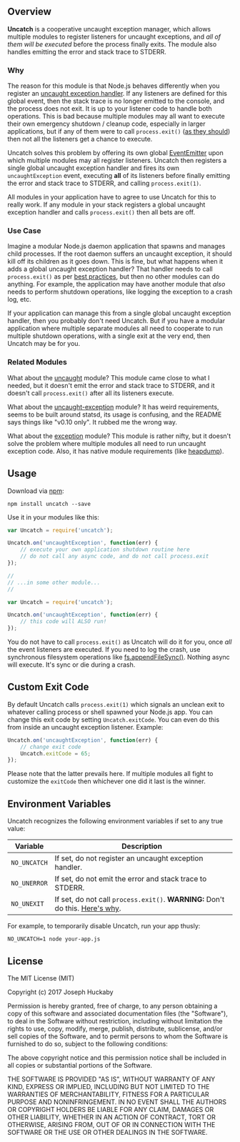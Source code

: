 ## Overview

**Uncatch** is a cooperative uncaught exception manager, which allows multiple modules to register listeners for uncaught exceptions, and *all of them will be executed* before the process finally exits.  The module also handles emitting the error and stack trace to STDERR.

### Why

The reason for this module is that Node.js behaves differently when you register an [uncaught exception handler](https://nodejs.org/api/process.html#process_event_uncaughtexception).  If any listeners are defined for this global event, then the stack trace is no longer emitted to the console, and the process does not exit.  It is up to your listener code to handle both operations.  This is bad because multiple modules may all want to execute their own emergency shutdown / cleanup code, especially in larger applications, but if any of them were to call `process.exit()` ([as they should](https://nodejs.org/api/process.html#process_warning_using_uncaughtexception_correctly)) then not all the listeners get a chance to execute.

Uncatch solves this problem by offering its own global [EventEmitter](https://nodejs.org/api/events.html#events_class_eventemitter) upon which multiple modules may all register listeners.  Uncatch then registers a single global uncaught exception handler and fires its own `uncaughtException` event, executing **all** of its listeners before finally emitting the error and stack trace to STDERR, and calling `process.exit(1)`.

All modules in your application have to agree to use Uncatch for this to really work.  If any module in your stack registers a global uncaught exception handler and calls `process.exit()` then all bets are off.

### Use Case

Imagine a modular Node.js daemon application that spawns and manages child processes.  If the root daemon suffers an uncaught exception, it should kill off its children as it goes down.  This is fine, but what happens when it adds a global uncaught exception handler?  That handler needs to call `process.exit()` as per [best practices](https://nodejs.org/api/process.html#process_warning_using_uncaughtexception_correctly), but then no other modules can do anything.  For example, the application may have another module that *also* needs to perform shutdown operations, like logging the exception to a crash log, etc.

If your application can manage this from a single global uncaught exception handler, then you probably don't need Uncatch.  But if you have a modular application where multiple separate modules all need to cooperate to run multiple shutdown operations, with a single exit at the very end, then Uncatch may be for you.

### Related Modules

What about the [uncaught](https://www.npmjs.com/package/uncaught) module?  This module came close to what I needed, but it doesn't emit the error and stack trace to STDERR, and it doesn't call `process.exit()` after all its listeners execute.

What about the [uncaught-exception](https://www.npmjs.com/package/uncaught-exception) module?  It has weird requirements, seems to be built around statsd, its usage is confusing, and the README says things like "v0.10 only".  It rubbed me the wrong way.

What about the [exception](https://www.npmjs.com/package/exception) module?  This module is rather nifty, but it doesn't solve the problem where multiple modules all need to run uncaught exception code.  Also, it has native module requirements (like [heapdump](https://www.npmjs.com/package/heapdump)).

## Usage

Download via [npm](https://www.npmjs.com/):

```
npm install uncatch --save
```

Use it in your modules like this:

```js
var Uncatch = require('uncatch');

Uncatch.on('uncaughtException', function(err) {
	// execute your own application shutdown routine here
	// do not call any async code, and do not call process.exit
});

//
// ...in some other module...
//

var Uncatch = require('uncatch');

Uncatch.on('uncaughtException', function(err) {
	// this code will ALSO run!
});
```

You do not have to call `process.exit()` as Uncatch will do it for you, once *all* the event listeners are executed.  If you need to log the crash, use synchronous filesystem operations like [fs.appendFileSync()](https://nodejs.org/api/fs.html#fs_fs_appendfilesync_file_data_options).  Nothing async will execute.  It's sync or die during a crash.

## Custom Exit Code

By default Uncatch calls `process.exit(1)` which signals an unclean exit to whatever calling process or shell spawned your Node.js app.  You can change this exit code by setting `Uncatch.exitCode`.  You can even do this from inside an uncaught exception listener.  Example:

```js
Uncatch.on('uncaughtException', function(err) {
	// change exit code
	Uncatch.exitCode = 65;
});
```

Please note that the latter prevails here.  If multiple modules all fight to customize the `exitCode` then whichever one did it last is the winner.

## Environment Variables

Uncatch recognizes the following environment variables if set to any true value:

| Variable | Description |
|----------|-------------|
| `NO_UNCATCH` | If set, do not register an uncaught exception handler. |
| `NO_UNERROR` | If set, do not emit the error and stack trace to STDERR. |
| `NO_UNEXIT` | If set, do not call `process.exit()`.  **WARNING:** Don't do this.  [Here's why](https://nodejs.org/api/process.html#process_warning_using_uncaughtexception_correctly). |

For example, to temporarily disable Uncatch, run your app thusly:

```
NO_UNCATCH=1 node your-app.js
```

## License

The MIT License (MIT)

Copyright (c) 2017 Joseph Huckaby

Permission is hereby granted, free of charge, to any person obtaining a copy of this software and associated documentation files (the "Software"), to deal in the Software without restriction, including without limitation the rights to use, copy, modify, merge, publish, distribute, sublicense, and/or sell copies of the Software, and to permit persons to whom the Software is furnished to do so, subject to the following conditions:

The above copyright notice and this permission notice shall be included in all copies or substantial portions of the Software.

THE SOFTWARE IS PROVIDED "AS IS", WITHOUT WARRANTY OF ANY KIND, EXPRESS OR IMPLIED, INCLUDING BUT NOT LIMITED TO THE WARRANTIES OF MERCHANTABILITY, FITNESS FOR A PARTICULAR PURPOSE AND NONINFRINGEMENT. IN NO EVENT SHALL THE AUTHORS OR COPYRIGHT HOLDERS BE LIABLE FOR ANY CLAIM, DAMAGES OR OTHER LIABILITY, WHETHER IN AN ACTION OF CONTRACT, TORT OR OTHERWISE, ARISING FROM, OUT OF OR IN CONNECTION WITH THE SOFTWARE OR THE USE OR OTHER DEALINGS IN THE SOFTWARE.
